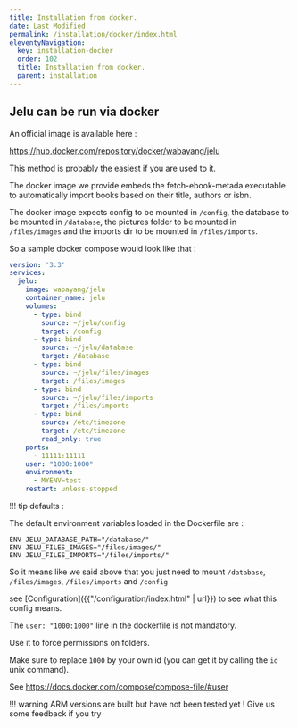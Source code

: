 ```yaml
---
title: Installation from docker.
date: Last Modified 
permalink: /installation/docker/index.html
eleventyNavigation:
  key: installation-docker
  order: 102
  title: Installation from docker.
  parent: installation
---
```

## Jelu can be run via docker

An official image is available here : 

https://hub.docker.com/repository/docker/wabayang/jelu

This method is probably the easiest if you are used to it.

The docker image we provide embeds the fetch-ebook-metada executable to automatically import books based on their title, authors or isbn.

The docker image expects config to be mounted in `/config`, the database to be mounted in `/database`, the pictures folder to be mounted in `/files/images` and the imports dir to be mounted in `/files/imports`.

So a sample docker compose would look like that : 

```yaml
version: '3.3'
services:
  jelu:
    image: wabayang/jelu
    container_name: jelu
    volumes:
      - type: bind
        source: ~/jelu/config
        target: /config
      - type: bind
        source: ~/jelu/database
        target: /database
      - type: bind
        source: ~/jelu/files/images
        target: /files/images
      - type: bind
        source: ~/jelu/files/imports
        target: /files/imports
      - type: bind
        source: /etc/timezone
        target: /etc/timezone
        read_only: true
    ports:
      - 11111:11111
    user: "1000:1000"
    environment:
      - MYENV=test
    restart: unless-stopped

```

!!! tip defaults : 


The default environment variables loaded in the Dockerfile are : 


```shell
ENV JELU_DATABASE_PATH="/database/"
ENV JELU_FILES_IMAGES="/files/images/"
ENV JELU_FILES_IMPORTS="/files/imports/"
```

So it means like we said above that you just need to mount `/database`, `/files/images`, `/files/imports` and `/config`

see [Configuration]({{"/configuration/index.html" | url}}) to see what this config means.

The `user: "1000:1000"` line in the dockerfile is not mandatory.

Use it to force permissions on folders.

Make sure to replace `1000` by your own id (you can get it by calling the `id` unix command).

See https://docs.docker.com/compose/compose-file/#user


!!! warning
    ARM versions are built but have not been tested yet !
    Give us some feedback if you try
